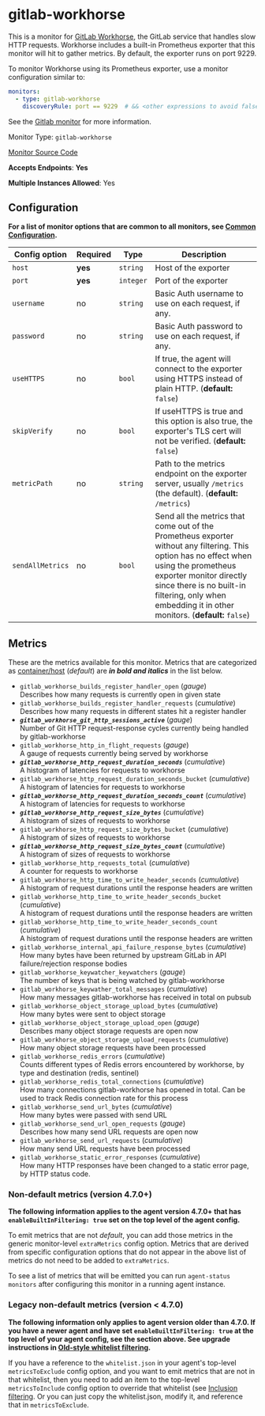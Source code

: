 <!--- GENERATED BY gomplate from scripts/docs/monitor-page.md.tmpl --->

# gitlab-workhorse

This is a monitor for [GitLab
Workhorse](https://gitlab.com/gitlab-org/gitlab-workhorse), the GitLab
service that handles slow HTTP requests.  Workhorse includes a built-in
Prometheus exporter that this monitor will hit to gather metrics.  By
default, the exporter runs on port 9229.

To monitor Workhorse using its Prometheus exporter, use a monitor configuration similar to:

```yaml
monitors:
  - type: gitlab-workhorse
    discoveryRule: port == 9229  # && <other expressions to avoid false-positives on port alone>
```

See the [Gitlab monitor](gitlab.md) for more information.


Monitor Type: `gitlab-workhorse`

[Monitor Source Code](https://github.com/signalfx/signalfx-agent/tree/master/internal/monitors/gitlab)

**Accepts Endpoints**: **Yes**

**Multiple Instances Allowed**: Yes

## Configuration

**For a list of monitor options that are common to all monitors, see [Common
Configuration](../monitor-config.md#common-configuration).**


| Config option | Required | Type | Description |
| --- | --- | --- | --- |
| `host` | **yes** | `string` | Host of the exporter |
| `port` | **yes** | `integer` | Port of the exporter |
| `username` | no | `string` | Basic Auth username to use on each request, if any. |
| `password` | no | `string` | Basic Auth password to use on each request, if any. |
| `useHTTPS` | no | `bool` | If true, the agent will connect to the exporter using HTTPS instead of plain HTTP. (**default:** `false`) |
| `skipVerify` | no | `bool` | If useHTTPS is true and this option is also true, the exporter's TLS cert will not be verified. (**default:** `false`) |
| `metricPath` | no | `string` | Path to the metrics endpoint on the exporter server, usually `/metrics` (the default). (**default:** `/metrics`) |
| `sendAllMetrics` | no | `bool` | Send all the metrics that come out of the Prometheus exporter without any filtering.  This option has no effect when using the prometheus exporter monitor directly since there is no built-in filtering, only when embedding it in other monitors. (**default:** `false`) |


## Metrics

These are the metrics available for this monitor.
Metrics that are categorized as
[container/host](https://docs.signalfx.com/en/latest/admin-guide/usage.html#about-custom-bundled-and-high-resolution-metrics)
(*default*) are ***in bold and italics*** in the list below.


 - `gitlab_workhorse_builds_register_handler_open` (*gauge*)<br>    Describes how many requests is currently open in given state
 - `gitlab_workhorse_builds_register_handler_requests` (*cumulative*)<br>    Describes how many requests in different states hit a register handler
 - ***`gitlab_workhorse_git_http_sessions_active`*** (*gauge*)<br>    Number of Git HTTP request-response cycles currently being handled by gitlab-workhorse
 - `gitlab_workhorse_http_in_flight_requests` (*gauge*)<br>    A gauge of requests currently being served by workhorse
 - ***`gitlab_workhorse_http_request_duration_seconds`*** (*cumulative*)<br>    A histogram of latencies for requests to workhorse
 - `gitlab_workhorse_http_request_duration_seconds_bucket` (*cumulative*)<br>    A histogram of latencies for requests to workhorse
 - ***`gitlab_workhorse_http_request_duration_seconds_count`*** (*cumulative*)<br>    A histogram of latencies for requests to workhorse
 - ***`gitlab_workhorse_http_request_size_bytes`*** (*cumulative*)<br>    A histogram of sizes of requests to workhorse
 - `gitlab_workhorse_http_request_size_bytes_bucket` (*cumulative*)<br>    A histogram of sizes of requests to workhorse
 - ***`gitlab_workhorse_http_request_size_bytes_count`*** (*cumulative*)<br>    A histogram of sizes of requests to workhorse
 - `gitlab_workhorse_http_requests_total` (*cumulative*)<br>    A counter for requests to workhorse
 - `gitlab_workhorse_http_time_to_write_header_seconds` (*cumulative*)<br>    A histogram of request durations until the response headers are written
 - `gitlab_workhorse_http_time_to_write_header_seconds_bucket` (*cumulative*)<br>    A histogram of request durations until the response headers are written
 - `gitlab_workhorse_http_time_to_write_header_seconds_count` (*cumulative*)<br>    A histogram of request durations until the response headers are written
 - `gitlab_workhorse_internal_api_failure_response_bytes` (*cumulative*)<br>    How many bytes have been returned by upstream GitLab in API failure/rejection response bodies
 - `gitlab_workhorse_keywatcher_keywatchers` (*gauge*)<br>    The number of keys that is being watched by gitlab-workhorse
 - `gitlab_workhorse_keywather_total_messages` (*cumulative*)<br>    How many messages gitlab-workhorse has received in total on pubsub
 - `gitlab_workhorse_object_storage_upload_bytes` (*cumulative*)<br>    How many bytes were sent to object storage
 - `gitlab_workhorse_object_storage_upload_open` (*gauge*)<br>    Describes many object storage requests are open now
 - `gitlab_workhorse_object_storage_upload_requests` (*cumulative*)<br>    How many object storage requests have been processed
 - `gitlab_workhorse_redis_errors` (*cumulative*)<br>    Counts different types of Redis errors encountered by workhorse, by type and destination (redis, sentinel)
 - `gitlab_workhorse_redis_total_connections` (*cumulative*)<br>    How many connections gitlab-workhorse has opened in total. Can be used to track Redis connection rate for this process
 - `gitlab_workhorse_send_url_bytes` (*cumulative*)<br>    How many bytes were passed with send URL
 - `gitlab_workhorse_send_url_open_requests` (*gauge*)<br>    Describes how many send URL requests are open now
 - `gitlab_workhorse_send_url_requests` (*cumulative*)<br>    How many send URL requests have been processed
 - `gitlab_workhorse_static_error_responses` (*cumulative*)<br>    How many HTTP responses have been changed to a static error page, by HTTP status code.

### Non-default metrics (version 4.7.0+)

**The following information applies to the agent version 4.7.0+ that has
`enableBuiltInFiltering: true` set on the top level of the agent config.**

To emit metrics that are not _default_, you can add those metrics in the
generic monitor-level `extraMetrics` config option.  Metrics that are derived
from specific configuration options that do not appear in the above list of
metrics do not need to be added to `extraMetrics`.

To see a list of metrics that will be emitted you can run `agent-status
monitors` after configuring this monitor in a running agent instance.

### Legacy non-default metrics (version < 4.7.0)

**The following information only applies to agent version older than 4.7.0. If
you have a newer agent and have set `enableBuiltInFiltering: true` at the top
level of your agent config, see the section above. See upgrade instructions in
[Old-style whitelist filtering](../legacy-filtering.md#old-style-whitelist-filtering).**

If you have a reference to the `whitelist.json` in your agent's top-level
`metricsToExclude` config option, and you want to emit metrics that are not in
that whitelist, then you need to add an item to the top-level
`metricsToInclude` config option to override that whitelist (see [Inclusion
filtering](../legacy-filtering.md#inclusion-filtering).  Or you can just
copy the whitelist.json, modify it, and reference that in `metricsToExclude`.



